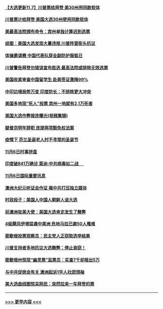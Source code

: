#### [【大选更新11.7】川普票给拜登 美30州用同款软体](../pages/prog202/a102981406.md?t=11080251) 
#### [川普票计给拜登 美国大选30州使用同款软体](../pages/prog202/a102981387.md?t=11080251) 
#### [美最高法院颁布命令：宾州单独计算迟到选票](../pages/prog202/a102981329.md?t=11080251) 
#### [组图：美国大选发现大量违规 川普阵营街头抗议](../pages/prog202/a102981133.md?t=11080251) 
#### [体操邀请赛 中国代表队穿全副防护服抵日](../pages/prog202/a102981150.md?t=11080251) 
#### [川普警告拜登勿错误宣布胜选 最高法院或排除无效选票](../pages/prog202/a102981091.md?t=11080251) 
#### [美国收紧审查中国留学生 赴美签证激降99%](../pages/prog202/a102981128.md?t=11080251) 
#### [中印边境局势万变 印度防长：不排除更大冲突](../pages/prog202/a102981116.md?t=11080251) 
#### [美国多地现“死人”投票 宾州一地就有2.1万死者](../pages/prog202/a102981089.md?t=11080251) 
#### [美国大选作弊接连曝光(视频集锦)](../pages/prog202/a102981021.md?t=11080251) 
#### [疑普京明年辞职 连提两项豁免权法案](../pages/prog202/a102980685.md?t=11080251) 
#### [疫情下 芬兰圣诞老人村不寻常的圣诞节](../pages/prog202/a102980913.md?t=11080251) 
#### [11月6日时事拼盘](../pages/prog202/a102980906.md?t=11080251) 
#### [印度破841万确诊 莫迪:中共病毒如二战  　](../pages/prog202/a102980750.md?t=11080251) 
#### [11月6日国际重要讯息](../pages/prog202/a102980583.md?t=11080251) 
#### [澳洲大纪元听证会作证 揭中共打压独立媒体](../pages/prog202/a102980509.md?t=11080251) 
#### [时政段子：美国人中国人朝鲜人谈大选](../pages/prog202/a102980510.md?t=11080251) 
#### [前澳洲驻美大使：美国大选肯定发生了舞弊](../pages/prog202/a102980492.md?t=11080251) 
#### [4级飓风伊塔猛袭中美洲 危地马拉已逾50人罹难](../pages/prog202/a102980382.md?t=11080251) 
#### [密歇根投票观察员：民主党人正窃取选举结果](../pages/prog202/a102980312.md?t=11080251) 
#### [川普支持者多地抗议大选舞弊：停止盗窃！](../pages/prog202/a102980292.md?t=11080251) 
#### [密歇根州惊现“幽灵票”监票员：实查7千却报出5万](../pages/prog202/a102980278.md?t=11080251) 
#### [与中共促统会有关 澳洲起诉1华人社团领袖](../pages/prog202/a102979677.md?t=11080251) 
#### [美大选曲线图惊呆网民：突然拉来一车拜登的票](../pages/prog202/a102980229.md?t=11080251) 

----
#### [ >>> 更早内容 <<< ](../indexes/prog202-earlier.md)
